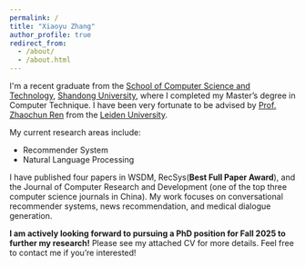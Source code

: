 ```yaml
---
permalink: /
title: "Xiaoyu Zhang"
author_profile: true
redirect_from: 
  - /about/
  - /about.html
---
```

I'm a recent graduate from the [School of Computer Science and Technology](https://www.cs.sdu.edu.cn/), [Shandong University](https://www.sdu.edu.cn/), where I completed my Master’s degree in Computer Technique. I have been very fortunate to be advised by [Prof. Zhaochun Ren](https://renzhaochun.github.io/) from the [Leiden University](https://www.universiteitleiden.nl/en). 

My current research areas include:
- Recommender System
- Natural Language Processing

I have published four papers in WSDM, RecSys(**Best Full Paper Award**), and the Journal of Computer Research and Development (one of the top three computer science journals in China). My work focuses on conversational recommender systems, news recommendation, and medical dialogue generation.

 **I am actively looking forward to pursuing a PhD position for Fall 2025 to further my research!** Please see my attached CV for more details. Feel free to contact me if you’re interested!




